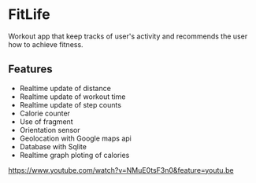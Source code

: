 # FitLife
Workout app that keep tracks of user's activity and recommends the user how to achieve fitness.

## Features
- Realtime update of distance
- Realtime update of workout time
- Realtime update of step counts
- Calorie counter
- Use of fragment
- Orientation sensor
- Geolocation with Google maps api
- Database with Sqlite
- Realtime graph ploting of calories 

https://www.youtube.com/watch?v=NMuE0tsF3n0&feature=youtu.be
